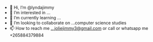 - 👋 Hi, I’m @lyndajimmy
- 👀 I’m interested in ...
- 🌱 I’m currently learning ...
- 💞️ I’m looking to collaborate on ...computer science studies
- 📫 How to reach me ...joliejimmy3@gmail.com or call or whatsapp me +265884379884

<!---
lyndajimmy/lyndajimmy is a ✨ special ✨ repository because its `README.md` (this file) appears on your GitHub profile.
You can click the Preview link to take a look at your changes.
--->
